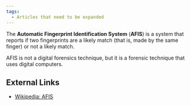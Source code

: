 ```yaml
---
tags:
  - Articles that need to be expanded
---
```

The **Automatic Fingerprint Identification System** (**AFIS**) is a system that
reports if two fingerprints are a likely match (that is, made by the same
finger) or not a likely match.

AFIS is not a digital forensics technique, but it is a forensic technique that
uses digital computers.

## External Links

* [Wikipedia: AFIS](https://en.wikipedia.org/wiki/Automated_Fingerprint_Identification_System)
